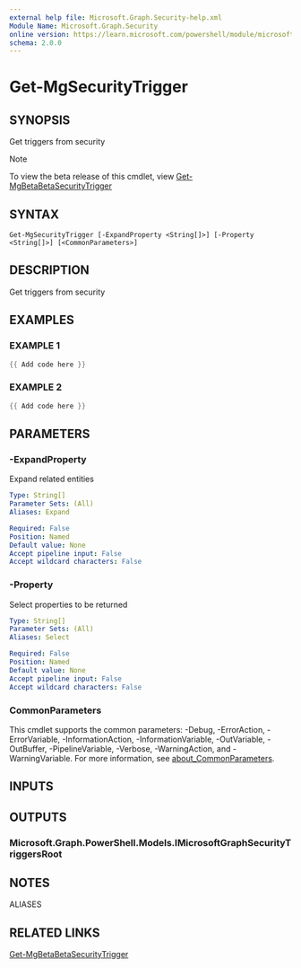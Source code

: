 ```yaml
---
external help file: Microsoft.Graph.Security-help.xml
Module Name: Microsoft.Graph.Security
online version: https://learn.microsoft.com/powershell/module/microsoft.graph.security/get-mgsecuritytrigger
schema: 2.0.0
---
```


# Get-MgSecurityTrigger

## SYNOPSIS
Get triggers from security

> [!NOTE]
> To view the beta release of this cmdlet, view [Get-MgBetaBetaSecurityTrigger](/powershell/module/Microsoft.Graph.Beta.Security/Get-MgBetaSecurityTrigger?view=graph-powershell-beta)

## SYNTAX

```
Get-MgSecurityTrigger [-ExpandProperty <String[]>] [-Property <String[]>] [<CommonParameters>]
```

## DESCRIPTION
Get triggers from security

## EXAMPLES

### EXAMPLE 1
```powershell
{{ Add code here }}
```

### EXAMPLE 2
```powershell
{{ Add code here }}
```

## PARAMETERS

### -ExpandProperty
Expand related entities

```yaml
Type: String[]
Parameter Sets: (All)
Aliases: Expand

Required: False
Position: Named
Default value: None
Accept pipeline input: False
Accept wildcard characters: False
```

### -Property
Select properties to be returned

```yaml
Type: String[]
Parameter Sets: (All)
Aliases: Select

Required: False
Position: Named
Default value: None
Accept pipeline input: False
Accept wildcard characters: False
```

### CommonParameters
This cmdlet supports the common parameters: -Debug, -ErrorAction, -ErrorVariable, -InformationAction, -InformationVariable, -OutVariable, -OutBuffer, -PipelineVariable, -Verbose, -WarningAction, and -WarningVariable. For more information, see [about_CommonParameters](http://go.microsoft.com/fwlink/?LinkID=113216).

## INPUTS

## OUTPUTS

### Microsoft.Graph.PowerShell.Models.IMicrosoftGraphSecurityTriggersRoot
## NOTES

ALIASES

## RELATED LINKS
[Get-MgBetaBetaSecurityTrigger](/powershell/module/Microsoft.Graph.Beta.Security/Get-MgBetaSecurityTrigger?view=graph-powershell-beta)
